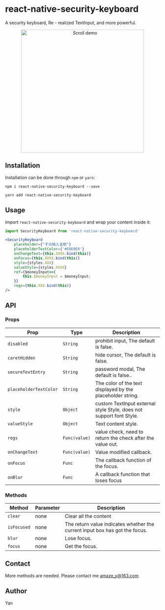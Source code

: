 # react-native-security-keyboard

A security keyboard, Re - realized TextInput, and more powerful.

<p align="center">
<img src="http://img-steward-online.goodaa.com.cn/c74cbc68eab14c84a4b1314632d7cdcf.gif" alt="Scroll demo" width="400">
</p>

## Installation
Installation can be done through ``npm`` or `yarn`:

```shell
npm i react-native-security-keyboard --save
```

```shell
yarn add react-native-security-keyboard
```

## Usage

Import ``react-native-security-keyboard`` and wrap your content inside
it:

```js
import SecurityKeyboard from 'react-native-security-keyboard'
```

```jsx
<SecurityKeyboard
    placeholder={"手动输入金额"}
    placeholderTextColor={'#E0E0E0'}
    onChangeText={this.XXXX.bind(this)}
    onFocus={this.XXXX.bind(this)}
    style={styles.XXX}
    valueStyle={styles.XXXX}
    ref={$moneyInput=>{
        this.$moneyInput = $moneyInput;
    }}
    regs={this.XXX.bind(this)}
/>
```


## API
### Props

| **Prop** | **Type** | **Description** |
|----------|----------|-----------------|
| `disabled` | `String` | prohibit input, The default is false. |
| `caretHidden` | `String` | hide cursor, The default is false. |
| `secureTextEntry` | `String` |password modal, The default is false.. |
| `placeholderTextColor` | `String` | The color of the text displayed by the placeholder string. |
| `style` | `Object` | custom TextInput external style Style, does not support font Style. |
| `valueStyle` | `Object` | Text content style.|
| `regs` | `Func(value)` | value check, need to return the check after the value out. |
| `onChangeText` | `Func(value)` | Value modified callback. |
| `onFocus` | `Func` | The callback function of the focus. |
| `onBlur` | `Func` | A callback function that loses focus |

### Methods

| **Method** | **Parameter** | **Description** |
|------------|---------------|-----------------|
| `clear` | none | Clear all the content |
| `isFocused` | none |The return value indicates whether the current input box has got the focus. |
| `blur` | none | Lose focus. |
| `focus` | none | Get the focus. |


## Contact
More methods are needed. Please contact me amaze_y@163.com

## Author
Yan
